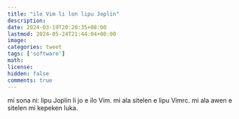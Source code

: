 ```yaml
---
title: "ilo Vim li lon lipu Joplin"
description: 
date: 2024-03-19T20:20:35+08:00
lastmod: 2024-05-24T21:44:04+08:00
image: 
categories: tweet
tags: ['software']
math: 
license: 
hidden: false
comments: true
---
```


mi sona ni: lipu Joplin li jo e ilo Vim. mi ala sitelen e lipu Vimrc. mi ala awen e sitelen mi kepeken luka.


